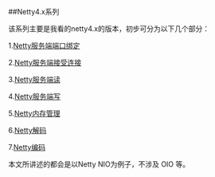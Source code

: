 ##Netty4.x系列

该系列主要是我看的netty4.x的版本，初步可分为以下几个部分：

1.[Netty服务端端口绑定](./serverbind.md)

2.[Netty服务端接受连接](./nettyAccept.md)

3.[Netty服务端读](./nettyRead.md)

4.[Netty服务端写](./nettyWrite.md)

5.[Netty内存管理](./nettyMemory.md)

6.[Netty解码](./nettyDecode.md)

7.[Netty编码](./nettyCode.md)

本文所讲述的都会是以Netty NIO为例子，不涉及 OIO 等。